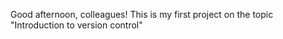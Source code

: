 Good afternoon, colleagues!
This is my first project on the topic "Introduction to version control"
